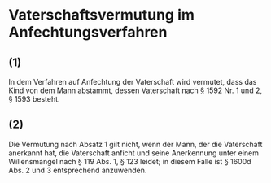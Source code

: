 # Vaterschaftsvermutung im Anfechtungsverfahren



## (1)

 In dem Verfahren auf Anfechtung der Vaterschaft wird vermutet, dass das Kind von dem Mann abstammt, dessen Vaterschaft nach § 1592 Nr. 1 und 2, § 1593 besteht.

## (2)

 Die Vermutung nach Absatz 1 gilt nicht, wenn der Mann, der die Vaterschaft anerkannt hat, die Vaterschaft anficht und seine Anerkennung unter einem Willensmangel nach § 119 Abs. 1, § 123 leidet; in diesem Falle ist § 1600d Abs. 2 und 3 entsprechend anzuwenden. 

